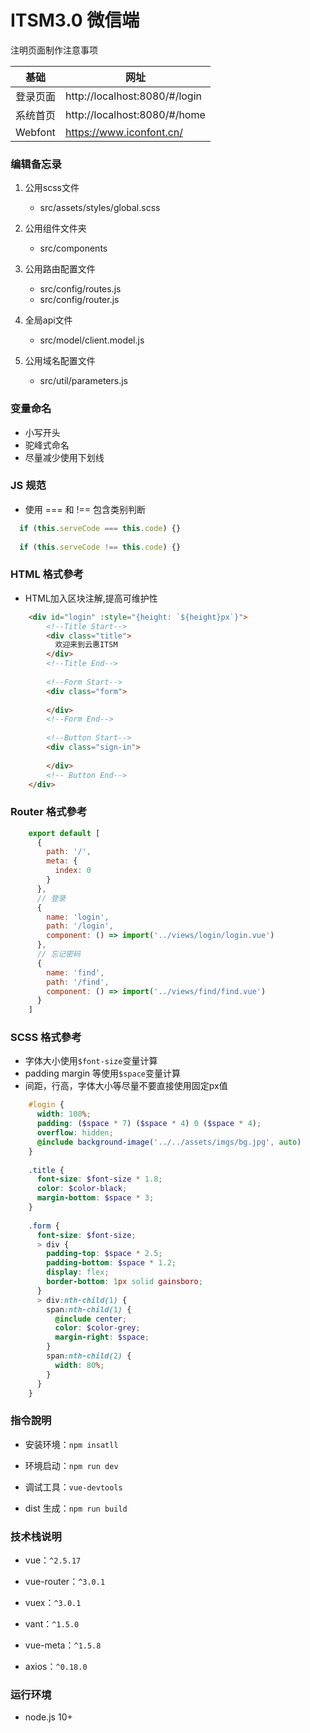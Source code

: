 # ITSM3.0 微信端

注明页面制作注意事项

 基础 				| 网址
-----------	|----------------------
 登录页面 		| http://localhost:8080/#/login
 系统首页 		| http://localhost:8080/#/home
 Webfont 		| https://www.iconfont.cn/

### 编辑备忘录

1. 公用scss文件
	+ src/assets/styles/global.scss

2. 公用组件文件夹
	+ src/components

3. 公用路由配置文件
	+ src/config/routes.js
    + src/config/router.js
    
4. 全局api文件
	+ src/model/client.model.js

5. 公用域名配置文件
	+ src/util/parameters.js

### 变量命名

+ 小写开头
+ 驼峰式命名
+ 尽量减少使用下划线

### JS 规范

+ 使用 === 和 !== 包含类别判断

```javascript
  if (this.serveCode === this.code) {}
  
  if (this.serveCode !== this.code) {}
```

### HTML 格式參考

+ HTML加入区块注解,提高可维护性

```html
    <div id="login" :style="{height: `${height}px`}">
        <!--Title Start-->
        <div class="title">
          欢迎来到云惠ITSM
        </div>
        <!--Title End-->
    
        <!--Form Start-->
        <div class="form">
          
        </div>
        <!--Form End-->
    
        <!--Button Start-->
        <div class="sign-in">
        
        </div>
        <!-- Button End-->
    </div>
```
### Router 格式參考
```javascript
    export default [
      {
        path: '/',
        meta: {
          index: 0
        }
      },
      // 登录
      {
        name: 'login',
        path: '/login',
        component: () => import('../views/login/login.vue')
      },
      // 忘记密码
      {
        name: 'find',
        path: '/find',
        component: () => import('../views/find/find.vue')
      }
    ]
 ```     
### SCSS 格式參考

+ 字体大小使用`$font-size`变量计算
+ padding margin 等使用`$space`变量计算
+ 间距，行高，字体大小等尽量不要直接使用固定px值

```scss
    #login {
      width: 100%;
      padding: ($space * 7) ($space * 4) 0 ($space * 4);
      overflow: hidden;
      @include background-image('../../assets/imgs/bg.jpg', auto)
    }
    
    .title {
      font-size: $font-size * 1.8;
      color: $color-black;
      margin-bottom: $space * 3;
    }
    
    .form {
      font-size: $font-size;
      > div {
        padding-top: $space * 2.5;
        padding-bottom: $space * 1.2;
        display: flex;
        border-bottom: 1px solid gainsboro;
      }
      > div:nth-child(1) {
        span:nth-child(1) {
          @include center;
          color: $color-grey;
          margin-right: $space;
        }
        span:nth-child(2) {
          width: 80%;
        }
      }
    }
```
### 指令說明

+ 安装环境：`npm insatll`

+ 环境启动：`npm run dev`

+ 调试工具：`vue-devtools`

+ dist 生成：`npm run build`

### 技术栈说明

+ vue：`^2.5.17`

+ vue-router：`^3.0.1`

+ vuex：`^3.0.1`

+ vant：`^1.5.0`

+ vue-meta：`^1.5.8`

+ axios：`^0.18.0`

### 运行环境

+ node.js 10+


